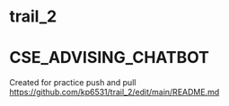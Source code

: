 # trail_2
# CSE_ADVISING_CHATBOT

Created for practice push and pull
 https://github.com/kp6531/trail_2/edit/main/README.md
